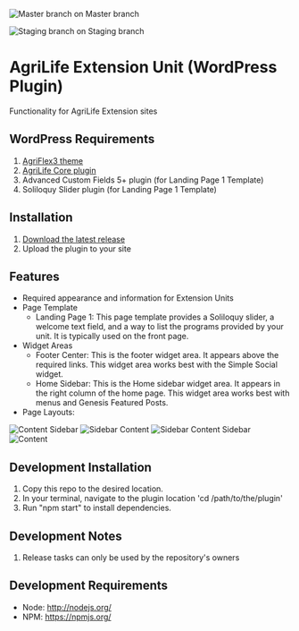 ![Master branch](https://codeship.com/projects/da0906d0-0f20-0134-9705-3a660a5bed18/status?branch=master) on Master branch

![Staging branch](https://codeship.com/projects/da0906d0-0f20-0134-9705-3a660a5bed18/status?branch=staging) on Staging branch

# AgriLife Extension Unit (WordPress Plugin)

Functionality for AgriLife Extension sites

## WordPress Requirements

1. [AgriFlex3 theme](https://github.com/agrilife/agriflex3)
2. [AgriLife Core plugin](https://github.com/agrilife/agrilife-core)
3. Advanced Custom Fields 5+ plugin (for Landing Page 1 Template)
4. Soliloquy Slider plugin (for Landing Page 1 Template)

## Installation

1. [Download the latest release](https://github.com/AgriLife/agrilife-extension-unit/releases/latest)
2. Upload the plugin to your site

## Features

* Required appearance and information for Extension Units
* Page Template
    * Landing Page 1: This page template provides a Soliloquy slider, a welcome text field, and a way to list the programs provided by your unit. It is typically used on the front page.
* Widget Areas
    * Footer Center: This is the footer widget area. It appears above the required links. This widget area works best with the Simple Social widget.
    * Home Sidebar: This is the Home sidebar widget area. It appears in the right column of the home page. This widget area works best with menus and Genesis Featured Posts.
* Page Layouts:

![Content Sidebar](http://agrilife.org/wp-content/themes/genesis/lib/admin/images/layouts/cs.gif)
![Sidebar Content](http://agrilife.org/wp-content/themes/genesis/lib/admin/images/layouts/sc.gif)
![Sidebar Content Sidebar](http://agrilife.org/wp-content/themes/genesis/lib/admin/images/layouts/scs.gif)
![Content](http://agrilife.org/wp-content/themes/genesis/lib/admin/images/layouts/c.gif)

## Development Installation

1. Copy this repo to the desired location.
2. In your terminal, navigate to the plugin location 'cd /path/to/the/plugin'
3. Run "npm start" to install dependencies.

## Development Notes

1. Release tasks can only be used by the repository's owners

## Development Requirements

* Node: http://nodejs.org/
* NPM: https://npmjs.org/

